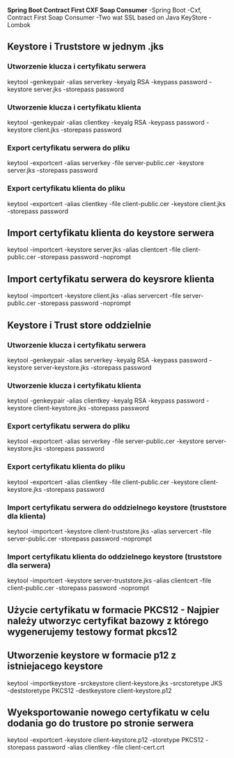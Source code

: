 **Spring Boot Contract First CXF Soap Consumer**
-Spring Boot
-Cxf, Contract First Soap Consumer
-Two wat SSL based on Java KeyStore
-Lombok

## Keystore i Truststore w jednym .jks
### Utworzenie klucza i certyfikatu serwera
keytool -genkeypair -alias serverkey -keyalg RSA -keypass password -keystore server.jks -storepass password
### Utworzenie klucza i certyfikatu klienta
keytool -genkeypair -alias clientkey -keyalg RSA -keypass password -keystore client.jks -storepass password
### Export certyfikatu serwera do pliku
keytool -exportcert -alias serverkey -file server-public.cer -keystore server.jks -storepass password
### Export certyfikatu klienta do pliku
keytool -exportcert -alias clientkey -file client-public.cer -keystore client.jks -storepass password
## Import certyfikatu klienta do keystore serwera
keytool -importcert -keystore server.jks -alias clientcert -file client-public.cer -storepass password -noprompt
## Import certyfikatu serwera do keysrore klienta
keytool -importcert -keystore client.jks -alias servercert -file server-public.cer -storepass password -noprompt

## Keystore i Trust store oddzielnie
### Utworzenie klucza i certyfikatu serwera
keytool -genkeypair -alias serverkey -keyalg RSA -keypass password -keystore server-keystore.jks -storepass password
### Utworzenie klucza i certyfikatu klienta
keytool -genkeypair -alias clientkey -keyalg RSA -keypass password -keystore client-keystore.jks -storepass password
### Export certyfikatu serwera do pliku
keytool -exportcert -alias serverkey -file server-public.cer -keystore server-keystore.jks -storepass password
### Export certyfikatu klienta do pliku
keytool -exportcert -alias clientkey -file client-public.cer -keystore client-keystore.jks -storepass password
### Import certyfikatu serwera do oddzielnego keystore (truststore dla klienta)
keytool -importcert -keystore client-truststore.jks -alias servercert -file server-public.cer -storepass password -noprompt
### Import certyfikatu klienta do oddzielnego keystore (truststore dla serwera)
keytool -importcert -keystore server-truststore.jks -alias clientcert -file client-public.cer -storepass password -noprompt


## Użycie certyfikatu w formacie PKCS12 - Najpier należy utworzyc certyfikat bazowy z którego wygenerujemy testowy format pkcs12 
## Utworzenie keystore w formacie p12 z istniejacego keystore
keytool -importkeystore -srckeystore client-keystore.jks -srcstoretype JKS -deststoretype PKCS12 -destkeystore client-keystore.p12
## Wyeksportowanie nowego certyfikatu w celu dodania go do trustore po stronie serwera
keytool -exportcert -keystore client-keystore.p12 -storetype PKCS12 -storepass password -alias clientkey -file client-cert.crt